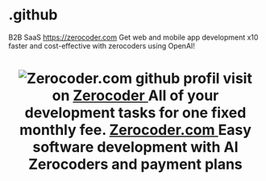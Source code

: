 # .github
B2B SaaS https://zerocoder.com Get web and mobile app development x10 faster and cost-effective with zerocoders using OpenAI!

<h1 align="center"><img src="https://komarev.com/ghpvc/?username=zerocoder-inc&label=ZEROCODER GITHUB VIEWS&color=blueviolet&style=flat-square" 
		alt="Zerocoder.com github profil visit" /> 
		on 
		<a href="https://zerocoder.com?utm_content=githubhead&utm_medium=social&utm_source=github.com" 
		target="_blank"
		rel="dofollow">
		Zerocoder
		<a/>
		All of your development tasks for one fixed monthly fee. 
		<a href="https://zerocoder.com?utm_content=zerocoder&utm_medium=web&utm_source=github.com" 
		target="_blank"
		rel="dofollow">
		Zerocoder.com
		<a/>
		Easy software development with AI Zerocoders and payment plans
